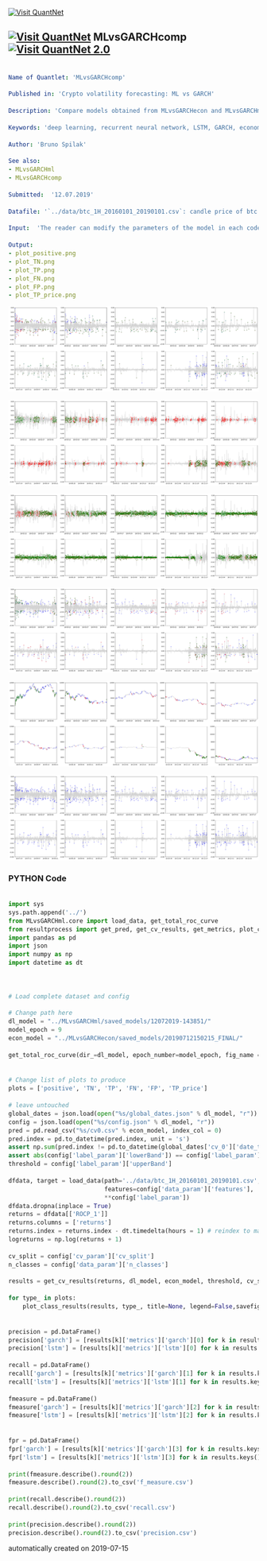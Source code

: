 [<img src="https://github.com/QuantLet/Styleguide-and-FAQ/blob/master/pictures/banner.png" width="888" alt="Visit QuantNet">](http://quantlet.de/)

## [<img src="https://github.com/QuantLet/Styleguide-and-FAQ/blob/master/pictures/qloqo.png" alt="Visit QuantNet">](http://quantlet.de/) **MLvsGARCHcomp** [<img src="https://github.com/QuantLet/Styleguide-and-FAQ/blob/master/pictures/QN2.png" width="60" alt="Visit QuantNet 2.0">](http://quantlet.de/)

```yaml

Name of Quantlet: 'MLvsGARCHcomp'

Published in: 'Crypto volatility forecasting: ML vs GARCH'

Description: 'Compare models obtained from MLvsGARCHecon and MLvsGARCHml based on classification accuracy.'

Keywords: 'deep learning, recurrent neural network, LSTM, GARCH, econometrics, machine learning, realised volatility, volatility forecasting, cryptocurrency, btc'

Author: 'Bruno Spilak'

See also:
- MLvsGARCHml
- MLvsGARCHcomp

Submitted:  '12.07.2019'

Datafile: '`../data/btc_1H_20160101_20190101.csv`: candle price of btc with 1 hour frequency'

Input:  'The reader can modify the parameters of the model in each code file and config file.'

Output:
- plot_positive.png
- plot_TN.png
- plot_TP.png
- plot_FN.png
- plot_FP.png
- plot_TP_price.png

```

![Picture1](plot_FN.png)

![Picture2](plot_FP.png)

![Picture3](plot_TN.png)

![Picture4](plot_TP.png)

![Picture5](plot_TP_price.png)

![Picture6](plot_positive.png)

### PYTHON Code
```python

import sys
sys.path.append('../')
from MLvsGARCHml.core import load_data, get_total_roc_curve
from resultprocess import get_pred, get_cv_results, get_metrics, plot_class_results
import pandas as pd
import json
import numpy as np
import datetime as dt



# Load complete dataset and config

# Change path here
dl_model = "../MLvsGARCHml/saved_models/12072019-143851/"
model_epoch = 9
econ_model = "../MLvsGARCHecon/saved_models/20190712150215_FINAL/"

get_total_roc_curve(dir_=dl_model, epoch_number=model_epoch, fig_name = 'Total', legend = True)
    

# Change list of plots to produce
plots = ['positive', 'TN', 'TP', 'FN', 'FP', 'TP_price']

# leave untouched
global_dates = json.load(open("%s/global_dates.json" % dl_model, "r"))
config = json.load(open("%s/config.json" % dl_model, "r"))
pred = pd.read_csv("%s/cv0.csv" % econ_model, index_col = 0)
pred.index = pd.to_datetime(pred.index, unit = 's')
assert np.sum(pred.index != pd.to_datetime(global_dates['cv_0']['date_test'])) == 0
assert abs(config['label_param']['lowerBand']) == config['label_param']['upperBand']
threshold = config['label_param']['upperBand']

dfdata, target = load_data(path='../data/btc_1H_20160101_20190101.csv',
                           features=config['data_param']['features'],
                           **config['label_param'])
dfdata.dropna(inplace = True)
returns = dfdata[['ROCP_1']]
returns.columns = ['returns']
returns.index = returns.index - dt.timedelta(hours = 1) # reindex to match with signal indices
logreturns = np.log(returns + 1)

cv_split = config['cv_param']['cv_split']
n_classes = config['data_param']['n_classes']

results = get_cv_results(returns, dl_model, econ_model, threshold, cv_split, n_classes, model_epoch)

for type_ in plots:
    plot_class_results(results, type_, title=None, legend=False,savefig=True)


precision = pd.DataFrame()
precision['garch'] = [results[k]['metrics']['garch'][0] for k in results.keys()]
precision['lstm'] = [results[k]['metrics']['lstm'][0] for k in results.keys()]

recall = pd.DataFrame()
recall['garch'] = [results[k]['metrics']['garch'][1] for k in results.keys()]
recall['lstm'] = [results[k]['metrics']['lstm'][1] for k in results.keys()]

fmeasure = pd.DataFrame()
fmeasure['garch'] = [results[k]['metrics']['garch'][2] for k in results.keys()]
fmeasure['lstm'] = [results[k]['metrics']['lstm'][2] for k in results.keys()]


fpr = pd.DataFrame()
fpr['garch'] = [results[k]['metrics']['garch'][3] for k in results.keys()]
fpr['lstm'] = [results[k]['metrics']['lstm'][3] for k in results.keys()]

print(fmeasure.describe().round(2))
fmeasure.describe().round(2).to_csv('f_measure.csv')

print(recall.describe().round(2))
recall.describe().round(2).to_csv('recall.csv')

print(precision.describe().round(2))
precision.describe().round(2).to_csv('precision.csv')

```

automatically created on 2019-07-15